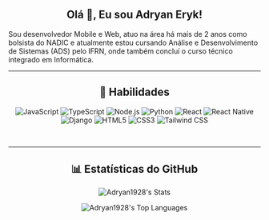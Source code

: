 <div align="center">

## Olá 👋, Eu sou Adryan Eryk!

</div>



Sou desenvolvedor Mobile e Web, atuo na área há mais de 2 anos como bolsista do NADIC e atualmente estou cursando Análise e Desenvolvimento de Sistemas (ADS) pelo IFRN, onde também concluí o curso técnico integrado em Informática.

---
<div align="center">

## 🚀 Habilidades
</div>

<div align="center">
   
![JavaScript](https://img.shields.io/badge/JavaScript-F7DF1E?style=for-the-badge&logo=javascript&logoColor=black)
![TypeScript](https://img.shields.io/badge/TypeScript-3178C6?style=for-the-badge&logo=typescript&logoColor=white)
![Node.js](https://img.shields.io/badge/Node.js-43853D?style=for-the-badge&logo=node.js&logoColor=white)
![Python](https://img.shields.io/badge/Python-3776AB?style=for-the-badge&logo=python&logoColor=white)
![React](https://img.shields.io/badge/React-20232A?style=for-the-badge&logo=react&logoColor=61DAFB)
![React Native](https://img.shields.io/badge/React%20Native-20232A?style=for-the-badge&logo=react&logoColor=61DAFB)
![Django](https://img.shields.io/badge/Django-092E20?style=for-the-badge&logo=django&logoColor=white)
![HTML5](https://img.shields.io/badge/HTML5-E34F26?style=for-the-badge&logo=html5&logoColor=white)
![CSS3](https://img.shields.io/badge/CSS3-1572B6?style=for-the-badge&logo=css3&logoColor=white)
![Tailwind CSS](https://img.shields.io/badge/Tailwind%20CSS-06B6D4?style=for-the-badge&logo=tailwindcss&logoColor=white)

</div>
<br>

---

<div align="center">

## 📊 Estatísticas do GitHub

</div>

<div align="center">

![Adryan1928's Stats](https://github-readme-stats.vercel.app/api?username=Adryan1928&theme=dark&show_icons=true&hide_border=false&count_private=true)

![Adryan1928's Top Languages](https://github-readme-stats.vercel.app/api/top-langs/?username=Adryan1928&theme=dark&show_icons=true&hide_border=false&layout=compact)

</div>
